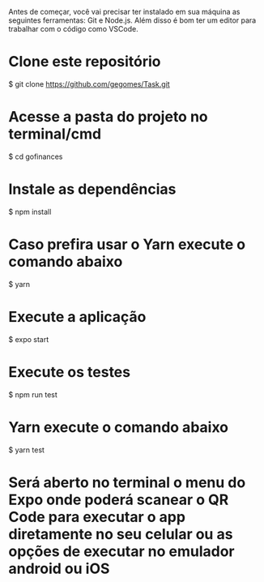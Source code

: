 <p>
  Antes de começar, você vai precisar ter instalado em sua máquina as seguintes ferramentas: Git e Node.js. Além disso é bom ter um editor para trabalhar com o código como VSCode.
</p>

# Clone este repositório
$ git clone https://github.com/gegomes/Task.git

# Acesse a pasta do projeto no terminal/cmd
$ cd gofinances

# Instale as dependências
$ npm install
# Caso prefira usar o Yarn execute o comando abaixo
$ yarn

# Execute a aplicação
$ expo start

# Execute os testes
$ npm run test
# Yarn execute o comando abaixo
$ yarn test

# Será aberto no terminal o menu do Expo onde poderá scanear o QR Code para executar o app diretamente no seu celular ou as opções de executar no emulador android ou iOS

